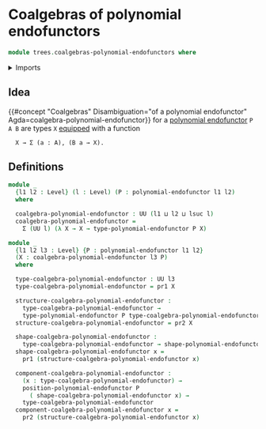 # Coalgebras of polynomial endofunctors

```agda
module trees.coalgebras-polynomial-endofunctors where
```

<details><summary>Imports</summary>

```agda
open import foundation.dependent-pair-types
open import foundation.universe-levels

open import trees.polynomial-endofunctors
```

</details>

## Idea

{{#concept "Coalgebras" Disambiguation="of a polynomial endofunctor" Agda=coalgebra-polynomial-endofunctor}}
for a [polynomial endofunctor](trees.polynomial-endofunctors.md) `P A B` are
types `X` [equipped](foundation.structure.md) with a function

```text
  X → Σ (a : A), (B a → X).
```

## Definitions

```agda
module _
  {l1 l2 : Level} (l : Level) (P : polynomial-endofunctor l1 l2)
  where

  coalgebra-polynomial-endofunctor : UU (l1 ⊔ l2 ⊔ lsuc l)
  coalgebra-polynomial-endofunctor =
    Σ (UU l) (λ X → X → type-polynomial-endofunctor P X)

module _
  {l1 l2 l3 : Level} {P : polynomial-endofunctor l1 l2}
  (X : coalgebra-polynomial-endofunctor l3 P)
  where

  type-coalgebra-polynomial-endofunctor : UU l3
  type-coalgebra-polynomial-endofunctor = pr1 X

  structure-coalgebra-polynomial-endofunctor :
    type-coalgebra-polynomial-endofunctor →
    type-polynomial-endofunctor P type-coalgebra-polynomial-endofunctor
  structure-coalgebra-polynomial-endofunctor = pr2 X

  shape-coalgebra-polynomial-endofunctor :
    type-coalgebra-polynomial-endofunctor → shape-polynomial-endofunctor P
  shape-coalgebra-polynomial-endofunctor x =
    pr1 (structure-coalgebra-polynomial-endofunctor x)

  component-coalgebra-polynomial-endofunctor :
    (x : type-coalgebra-polynomial-endofunctor) →
    position-polynomial-endofunctor P
      ( shape-coalgebra-polynomial-endofunctor x) →
    type-coalgebra-polynomial-endofunctor
  component-coalgebra-polynomial-endofunctor x =
    pr2 (structure-coalgebra-polynomial-endofunctor x)
```
